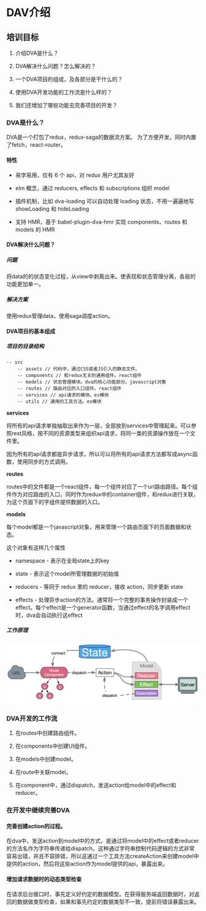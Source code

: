 # DAV介绍

## 培训目标

1. 介绍DVA是什么？ 

2. DVA解决什么问题？怎么解决的？ 

3. 一个DVA项目的组成，及各部分是干什么的？ 

4. 使用DVA开发功能的工作流是什么样的？ 

5. 我们还增加了哪些功能去完善项目的开发？ 

### DVA是什么？ 

DVA是一个打包了redux，redux-saga的数据流方案。 为了方便开发，同时内置了fetch，react-router。   

#### 特性

* 易学易用，仅有 6 个 api，对 redux 用户尤其友好 

* elm 概念，通过 reducers, effects 和 subscriptions 组织 model 

* 插件机制，比如 dva-loading 可以自动处理 loading 状态，不用一遍遍地写 showLoading 和 hideLoading 

* 支持 HMR，基于 babel-plugin-dva-hmr 实现 components、routes 和 models 的 HMR 

#### DVA解决什么问题？

##### 问题 

将data的的状态变化过程，从view中剥离出来。使表现和状态管理分离，各层的功能更加单一。   

##### 解决方案 

使用redux管理data，使用saga调度action。   

#### DVA项目的基本组成

##### 项目的目录结构 

```
-- src   
	-- assets // 代码中，通过CSS或者JS引入的静态文件。 
	-- components // 和redux无关的通用组件。react组件 
	-- models // 状态管理模块。dva的核心功能部分。javascript对象 
	-- routes // 路由对应的入口组件。react组件 
	-- services // api请求的模块。es模块 
	-- utils // 通用的工具方法。es模块 
```

**services** 

将所有的api请求单独抽取出来作为一层，全部放到services中管理起来。可以参照rest风格，按不同的资源类型来组织api请求，将同一类的资源操作放在一个文件里。 

因为所有的api请求都是异步请求，所以可以将所有的api请求方法都写成async函数，使用同步的方式调用。 

**routes** 

routes中的文件都是一个react组件，每一个组件对应了一个url路由路径。每个组件作为对应路由的入口，同时作为redux中的container组件，和redux进行关联， 为这个页面下的字组件提供数据的入口。 

**models** 

每个model都是一个javascript对象，用来管理一个路由页面下的页面数据和状态。 

这个对象有这样几个属性 

* namespace - 表示在全局state上的key 

*  state - 表示这个model所管理数据的初始值 

*  reducers - 等同于 redux 里的 reducer，接收 action，同步更新 state 

* effects - 处理异步action的方法。通常将一个完整的事务操作封装成一个effect。每个effect是一个generator函数，当通过effect的名字调用effect时，dva会自动执行这effect 

##### 工作原理

![PPrerEAKbIoDZYr.png](DAV介绍.assets/6572498A-E8D0-5741-8542-3EF4B5C3B7CA.png)

### DVA开发的工作流

1. 在routes中创建路由组件。 

2. 在components中创建UI组件。 

3. 在models中创建model。 

4. 在route中关联model。 

5. 在component中，通过dispatch，发送action给model中的effect和reducer。   

### 在开发中继续完善DVA

#### 完善创建action的过程。 

在dva中，发送action到model中的方式，是通过将model中的effect或者reducer的方法名作为字符串传递给dispatch。这种通过字符串控制代码逻辑的方式非常容易出错，并且不容排错，所以这通过一个工具方法createAction来创建model中提供的action，然后将这些action作为model提供的api，暴露出来。 

#### 增加请求数据时的动态类型检查 

在请求后台接口时，事先定义好约定的数据模型。在获得服务端返回数据时，对返回的数据做类型检查，如果和事先约定的数据类型不一致，提前将错误暴露出来。 